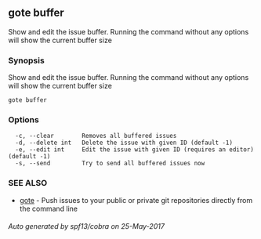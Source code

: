 ## gote buffer

Show and edit the issue buffer. Running the command without any options will show the current buffer size

### Synopsis


Show and edit the issue buffer. Running the command without any options will show the current buffer size

```
gote buffer
```

### Options

```
  -c, --clear        Removes all buffered issues
  -d, --delete int   Delete the issue with given ID (default -1)
  -e, --edit int     Edit the issue with given ID (requires an editor) (default -1)
  -s, --send         Try to send all buffered issues now
```

### SEE ALSO
* [gote](gote.md)	 - Push issues to your public or private git repositories directly from the command line

###### Auto generated by spf13/cobra on 25-May-2017
